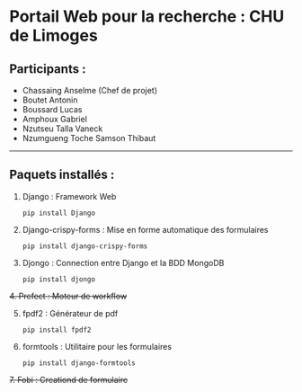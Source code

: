 Portail Web pour la recherche : CHU de Limoges
==============================================

## Participants :

* Chassaing Anselme (Chef de projet)
* Boutet Antonin
* Boussard Lucas
* Amphoux Gabriel
* Nzutseu Talla Vaneck
* Nzumgueng Toche Samson Thibaut

---------------------------------------------

## Paquets installés :

1. Django : Framework Web

   `pip install Django`

2. Django-crispy-forms : Mise en forme automatique des formulaires

   `pip install django-crispy-forms`

3. Djongo : Connection entre Django et la BDD MongoDB

   `pip install djongo`

~~4. Prefect : Moteur de workflow~~

5. fpdf2 : Générateur de pdf

   `pip install fpdf2`

6. formtools : Utilitaire pour les formulaires

   `pip install django-formtools`

~~7. Fobi : Creationd de formulaire~~
